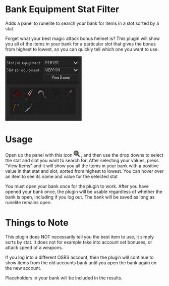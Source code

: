 # Bank Equipment Stat Filter
Adds a panel to runelite to search your bank for items in a slot sorted by a stat.

Forget what your best magic attack bonus helmet is? This plugin will show you all of the
items in your bank for a particular slot that gives the bonus from highest to lowest, so you
can quickly tell which one you want to use.

![img.png](exampleFilter.png)

# Usage
Open up the panel with this icon
![img.png](icon.png)
, and then use the drop downs to select the stat and slot you want to search for. After selecting
your values, press "View Items" and it will show you all the items in your bank with a positive
value in that stat and slot, sorted from highest to lowest. You can hover over an item to see
its name and value for the selected stat

You must open your bank once for the plugin to work. After you have opened your bank once,
the plugin will be usable regardless of whether the bank is open, including if you log out.
The bank will be saved as long as runelite remains open.

# Things to Note
This plugin does NOT necessarily tell you the best item to use, it simply sorts by stat.
It does not for example take into account set bonuses, or attack speed of a weapons.

If you log into a different OSRS account, then the plugin will continue to show items
from the old accounts bank until you open the bank again on the new account.

Placeholders in your bank will be included in the results.